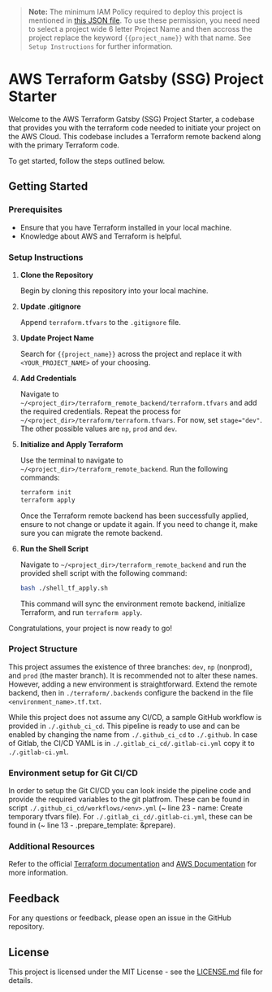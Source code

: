 > **Note:** The minimum IAM Policy required to deploy this project is mentioned in [this JSON file](/min-permission-required-aws-iam-role.json). To use these permission, you need need to select a project wide 6 letter Project Name and then accross the project replace the keyword `{{project_name}}` with that name. See `Setup Instructions` for further information.

# AWS Terraform Gatsby (SSG) Project Starter

Welcome to the AWS Terraform Gatsby (SSG) Project Starter, a codebase that provides you with the terraform code needed to initiate your project on the AWS Cloud. This codebase includes a Terraform remote backend along with the primary Terraform code. 

To get started, follow the steps outlined below.

## Getting Started

### Prerequisites

- Ensure that you have Terraform installed in your local machine.
- Knowledge about AWS and Terraform is helpful.

### Setup Instructions

1. **Clone the Repository**

   Begin by cloning this repository into your local machine.

2. **Update .gitignore**

   Append `terraform.tfvars` to the `.gitignore` file.

3. **Update Project Name**

   Search for `{{project_name}}` across the project and replace it with `<YOUR_PROJECT_NAME>` of your choosing.

4. **Add Credentials**

   Navigate to `~/<project_dir>/terraform_remote_backend/terraform.tfvars` and add the required credentials. Repeat the process for `~/<project_dir>/terraform/terraform.tfvars`. For now, set `stage="dev"`. The other possible values are `np`, `prod` and `dev`.

5. **Initialize and Apply Terraform**

   Use the terminal to navigate to `~/<project_dir>/terraform_remote_backend`. Run the following commands:
   
   ```bash
   terraform init
   terraform apply
   ```

   Once the Terraform remote backend has been successfully applied, ensure to not change or update it again. If you need to change it, make sure you can migrate the remote backend. 

6. **Run the Shell Script**

   Navigate to `~/<project_dir>/terraform_remote_backend` and run the provided shell script with the following command:

   ```bash
   bash ./shell_tf_apply.sh
   ```

   This command will sync the environment remote backend, initialize Terraform, and run `terraform apply`.

Congratulations, your project is now ready to go!


### Project Structure

This project assumes the existence of three branches: `dev`, `np` (nonprod), and `prod` (the master branch). It is recommended not to alter these names. However, adding a new environment is straightforward. Extend the remote backend, then in `./terraform/.backends` configure the backend in the file `<environment_name>.tf.txt`.

While this project does not assume any CI/CD, a sample GitHub workflow is provided in `./.github_ci_cd`. This pipeline is ready to use and can be enabled by changing the name from `./.github_ci_cd` to `./.github`. In case of Gitlab, the CI/CD YAML is in `./.gitlab_ci_cd/.gitlab-ci.yml` copy it to `./.gitlab-ci.yml`. 

### Environment setup for Git CI/CD 

In order to setup the Git CI/CD you can look inside the pipeline code and
provide the required variables to the git platfrom. These can be found in 
script `./.github_ci_cd/workflows/<env>.yml` (~ line 23 - name: Create temporary tfvars file).
For `./.gitlab_ci_cd/.gitlab-ci.yml`, these can be found in (~ line 13 - .prepare_template: &prepare).

### Additional Resources

Refer to the official [Terraform documentation](https://www.terraform.io/docs/index.html) and [AWS Documentation](https://aws.amazon.com/documentation/) for more information.

## Feedback

For any questions or feedback, please open an issue in the GitHub repository.

## License

This project is licensed under the MIT License - see the [LICENSE.md](License.md) file for details.
